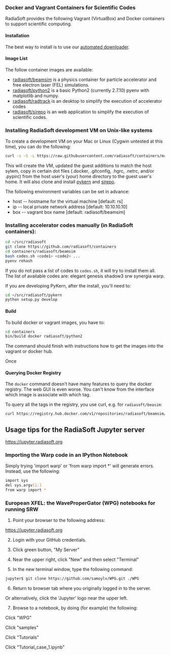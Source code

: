 ### Docker and Vagrant Containers for Scientific Codes

RadiaSoft provides the following Vagrant (VirtualBox) and Docker
containers to support scientific computing.

#### Installation

The best way to install is to use our
[automated downloader](https://github.com/radiasoft/download).

#### Image List

The follow container images are available:

* [radiasoft/beamsim](https://github.com/radiasoft/containers/tree/master/radiasoft/beamsim)
  is a physics container for particle accelerator and free electron laser (FEL) simulations.
* [radiasoft/python2](https://github.com/radiasoft/containers/tree/master/radiasoft/python2)
  is a basic Python2 (currently 2.7.10) pyenv with matplotlib and numpy.
* [radiasoft/radtrack](https://github.com/radiasoft/containers/tree/master/radiasoft/radtrack)
  is an desktop to simplify the execution of accelerator codes
* [radiasoft/sirepo](https://github.com/radiasoft/containers/tree/master/radiasoft/sirepo)
  is an web application to simplify the execution of scientific codes.

### Installing RadiaSoft development VM on Unix-like systems

To create a development VM on your Mac or Linux (Cygwin untested at this time), you
can do the following:

```sh
curl -s -S -L https://raw.githubusercontent.com/radiasoft/containers/master/bin/vagrant-up-dev | bash
```

This will create the VM, updated the guest additions to match the host sytem,
copy in certain dot files (.docker, .gitconfig, .hgrc, .netrc, and/or .pypirc)
from the host user's (your) home directory to the guest user's home. It will
also clone and install [pykern](https://github.com/radiasoft/pykern)
and [sirepo](https://github.com/radiasoft/sirepo).

The following environment variables can be set in advance:

* host -- hostname for the virtual machine [default: rs]
* ip -- local private network address [default: 10.10.10.10]
* box -- vagrant box name [default: radiasoft/beamsim]

### Installing accelerator codes manually (in RadiaSoft containers):

```bash
cd ~/src/radiasoft
git clone https://github.com/radiasoft/containers
cd containers/radiasoft/beamsim
bash codes.sh <code1> <code2> ...
pyenv rehash
```

If you do not pass a list of codes to `codes.sh`,
it will try to install them all.  The list of available codes
are: elegant genesis shadow3 srw synergia warp.

If you are developing PyKern, after the install, you'll need to:

```bash
cd ~/src/radiasoft/pykern
python setup.py develop
```

#### Build

To build docker or vagrant images, you have to:

```bash
cd containers
bin/build docker radiasoft/python2
```

The command should finish with instructions how to get the images
into the vagrant or docker hub.

Once

#### Querying Docker Registry

The `docker` command doesn't have many features to query the docker registry.
The web GUI is even worse. You can't know from the interface which image is
associate with which tag.

To query all the tags in the registry, you use curl, e.g. for `radiasoft/beasim`:

```bash
curl https://registry.hub.docker.com/v1/repositories/radiasoft/beamsim/tags
```

## Usage tips for the RadiaSoft Jupyter server

https://jupyter.radiasoft.org

### Importing the Warp code in an IPython Notebook

Simply trying 'import warp' or 'from warp import *' will generate errors. Instead, use the following:
```bash
import sys
del sys.argv[1:]
from warp import *
```

### European XFEL: the WaveProperGator (WPG) notebooks for running SRW

1) Point your browser to the following address:

https://jupyter.radiasoft.org 

2) Login with your GitHub credentials.

3) Click green button, "My Server"

4) Near the upper right, click "New" and then select "Terminal"

5) In the new terminal window, type the following command:

```bash
jupyter$ git clone https://github.com/samoylv/WPG.git ./WPG
```

6) Return to browser tab where you originally logged in to the server.

Or alternatively, click the 'Jupyter' logo near the upper left.

7) Browse to a notebook, by doing (for example) the following:

Click "WPG"

Click "samples"

Click "Tutorials"

Click "Tutorial_case_1.ipynb"
